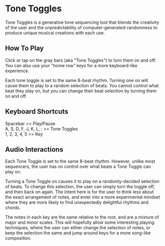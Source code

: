 # Tone Toggles
Tone Toggles is a generative tone sequencing tool that blends the creativity of the user and the unpredictability of computer-generated-randomness to produce unique musical creations with each use.

## How To Play
Click or tap on the gray bars (aka "Tone Toggles") to turn them on and off. You can also use your "home row" keys for a more keyboard-like experience.

Each tone toggle is set to the same 8-beat rhythm. Turning one on will cause them to play to a random selection of beats. You cannot control what beat they play on, but you can change their beat selection by turning them on and off.

## Keyboard Shortcuts
Spacebar  >>  Play/Pause  
A, S, D, F, J, K, L, ;  >>  Tone Toggles  
1, 2, 3, 4, 5  >>  Key

## Audio Interactions
Each Tone Toggle is set to the same 8-beat rhythm. However, unlike most sequencers, the user has no control over what beats a Tone Toggle can play on.

Turning a Tone Toggle on causes it to play on a randomly-decided selection of beats. To change this selection, the user can simply turn the toggle off, and then back on again. The intent here is for the user to think less about the exact arrangement of notes, and enter into a more experimental mindset where they are more likely to find unexpectedly delightful rhythms and chords.

The notes in each key are the same relative to the root, and are a mixture of major and minor scales. This will hopefully allow some interesting playing techniques, where the user can either change the selection of notes, or keep the selection the same and jump around keys for a more song-like composition.
